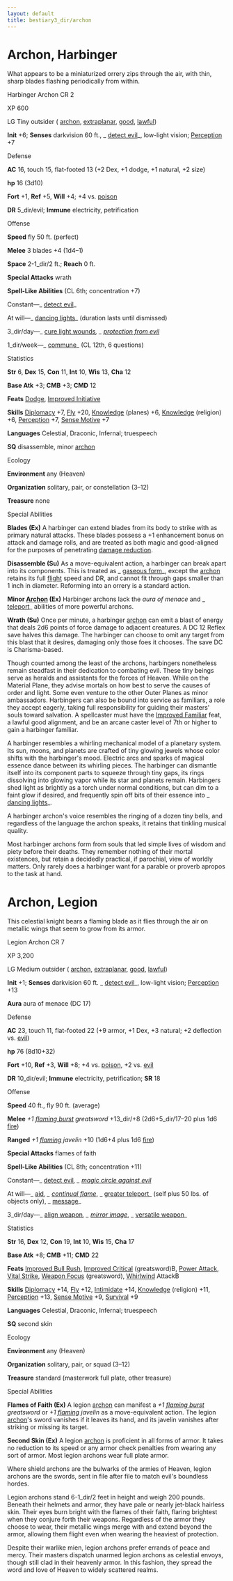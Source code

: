 ```yaml
---
layout: default
title: bestiary3_dir/archon
---
```

# Archon, Harbinger

What appears to be a miniaturized orrery zips through the air, with thin, sharp blades flashing periodically from within.

Harbinger Archon CR 2

XP 600

LG Tiny outsider ( [archon](../monsters_dir/creatureTypes#_archon-subtype), [extraplanar](../monsters_dir/creatureTypes#_extraplanar-subtype), [good](../monsters_dir/creatureTypes#_good-subtype), [lawful](../monsters_dir/creatureTypes#_lawful-subtype))

**Init** +6; **Senses** darkvision 60 ft., _ [detect evil](../spells_dir/detectEvil#_detect-evil)_, low-light vision; [Perception](../skills_dir/perception#_perception) +7

Defense

**AC** 16, touch 15, flat-footed 13 (+2 Dex, +1 dodge, +1 natural, +2 size)

**hp** 16 (3d10)

**Fort** +1, **Ref** +5, **Will** +4; +4 vs. [poison](../monsters_dir/universalMonsterRules#_poison-(ex-or-su))

**DR** 5_dir/evil; **Immune** electricity, petrification

Offense

**Speed** fly 50 ft. (perfect)

**Melee** 3 blades +4 (1d4–1)

**Space** 2-1_dir/2 ft.; **Reach** 0 ft.

**Special Attacks** wrath

**Spell-Like Abilities** (CL 6th; concentration +7)

Constant—_ [detect evil](../spells_dir/detectEvil#_detect-evil)_

At will—_ [dancing lights](../spells_dir/dancingLights#_dancing-lights)_ (duration lasts until dismissed)

3_dir/day—_ [cure light wounds](../spells_dir/cureLightWounds#_cure-light-wounds)_, _ [protection from evil](../spells_dir/protectionFromEvil#_protection-from-evil)_

1_dir/week—_ [commune](../spells_dir/commune#_commune)_ (CL 12th, 6 questions)

Statistics

**Str** 6, **Dex** 15, **Con** 11, **Int** 10, **Wis** 13, **Cha** 12

**Base Atk** +3; **CMB** +3; **CMD** 12

**Feats** [Dodge](../feats#_dodge), [Improved Initiative](../feats#_improved-initiative)

**Skills** [Diplomacy](../skills_dir/diplomacy#_diplomacy) +7, [Fly](../skills_dir/fly#_fly) +20, [Knowledge](../skills_dir/knowledge#_knowledge) (planes) +6, [Knowledge](../skills_dir/knowledge#_knowledge) (religion) +6, [Perception](../skills_dir/perception#_perception) +7, [Sense Motive](../skills_dir/senseMotive#_sense-motive) +7

**Languages** Celestial, Draconic, Infernal; truespeech

**SQ** disassemble, minor [archon](../monsters_dir/creatureTypes#_archon-subtype)

Ecology

**Environment** any (Heaven)

**Organization** solitary, pair, or constellation (3–12)

**Treasure** none

Special Abilities

**Blades (Ex)** A harbinger can extend blades from its body to strike with as primary natural attacks. These blades possess a +1 enhancement bonus on attack and damage rolls, and are treated as both magic and good-aligned for the purposes of penetrating [damage reduction](../monsters_dir/universalMonsterRules#_damage-reduction-(ex-or-su)).

**Disassemble (Su)** As a move-equivalent action, a harbinger can break apart into its components. This is treated as _ [gaseous form](../spells_dir/gaseousForm#_gaseous-form)_, except the [archon](../monsters_dir/creatureTypes#_archon-subtype) retains its full [flight](../monsters_dir/universalMonsterRules#_flight-(ex,-sp,-or-su)) speed and DR, and cannot fit through gaps smaller than 1 inch in diameter. Reforming into an orrery is a standard action.

**Minor [Archon](../monsters_dir/creatureTypes#_archon-subtype) (Ex)** Harbinger archons lack the _aura of menace_ and _ [teleport](../spells_dir/teleport#_teleport)_ abilities of more powerful archons.

**Wrath (Su)** Once per minute, a harbinger [archon](../monsters_dir/creatureTypes#_archon-subtype) can emit a blast of energy that deals 2d6 points of force damage to adjacent creatures. A DC 12 Reflex save halves this damage. The harbinger can choose to omit any target from this blast that it desires, damaging only those foes it chooses. The save DC is Charisma-based.

Though counted among the least of the archons, harbingers nonetheless remain steadfast in their dedication to combating evil. These tiny beings serve as heralds and assistants for the forces of Heaven. While on the Material Plane, they advise mortals on how best to serve the causes of order and light. Some even venture to the other Outer Planes as minor ambassadors. Harbingers can also be bound into service as familiars, a role they accept eagerly, taking full responsibility for guiding their masters' souls toward salvation. A spellcaster must have the [Improved Familiar](../feats#_improved-familiar) feat, a lawful good alignment, and be an arcane caster level of 7th or higher to gain a harbinger familiar.

A harbinger resembles a whirling mechanical model of a planetary system. Its sun, moons, and planets are crafted of tiny glowing jewels whose color shifts with the harbinger's mood. Electric arcs and sparks of magical essence dance between its whirling pieces. The harbinger can dismantle itself into its component parts to squeeze through tiny gaps, its rings dissolving into glowing vapor while its star and planets remain. Harbingers shed light as brightly as a torch under normal conditions, but can dim to a faint glow if desired, and frequently spin off bits of their essence into _ [dancing lights](../spells_dir/dancingLights#_dancing-lights)_.

A harbinger archon's voice resembles the ringing of a dozen tiny bells, and regardless of the language the archon speaks, it retains that tinkling musical quality.

Most harbinger archons form from souls that led simple lives of wisdom and piety before their deaths. They remember nothing of their mortal existences, but retain a decidedly practical, if parochial, view of worldly matters. Only rarely does a harbinger want for a parable or proverb apropos to the task at hand.

# Archon, Legion

This celestial knight bears a flaming blade as it flies through the air on metallic wings that seem to grow from its armor.

Legion Archon CR 7

XP 3,200

LG Medium outsider ( [archon](../monsters_dir/creatureTypes#_archon-subtype), [extraplanar](../monsters_dir/creatureTypes#_extraplanar-subtype), [good](../monsters_dir/creatureTypes#_good-subtype), [lawful](../monsters_dir/creatureTypes#_lawful-subtype))

**Init** +1; **Senses** darkvision 60 ft. _ [detect evil](../spells_dir/detectEvil#_detect-evil)_, low-light vision; [Perception](../skills_dir/perception#_perception) +13

**Aura** aura of menace (DC 17)

Defense

**AC** 23, touch 11, flat-footed 22 (+9 armor, +1 Dex, +3 natural; +2 deflection vs. [evil](../monsters_dir/creatureTypes#_evil-subtype))

**hp** 76 (8d10+32)

**Fort** +10, **Ref** +3, **Will** +8; +4 vs. [poison](../monsters_dir/universalMonsterRules#_poison-(ex-or-su)), +2 vs. [evil](../monsters_dir/creatureTypes#_evil-subtype)

**DR** 10_dir/evil; **Immune** electricity, petrification; **SR** 18

Offense

**Speed** 40 ft., fly 90 ft. (average)

**Melee** _+1 [flaming burst](../magicItems_dir/weapons#_weapons-flaming-burst) greatsword_ +13_dir/+8 (2d6+5_dir/17–20 plus 1d6 [fire](../monsters_dir/creatureTypes#_fire-subtype))

**Ranged** _+1 [flaming](../magicItems_dir/weapons#_weapons-flaming) javelin_ +10 (1d6+4 plus 1d6 [fire](../monsters_dir/creatureTypes#_fire-subtype))

**Special Attacks** flames of faith

**Spell-Like Abilities** (CL 8th; concentration +11)

Constant—_ [detect evil](../spells_dir/detectEvil#_detect-evil)_, _ [magic circle against evil](../spells_dir/magicCircleAgainstEvil#_magic-circle-against-evil)_

At will—_ [aid](../spells_dir/aid#_aid)_, _ [continual flame](../spells_dir/continualFlame#_continual-flame)_, _ [greater teleport](../spells_dir/teleport#_teleport-greater)_ (self plus 50 lbs. of objects only), _ [message](../spells_dir/message#_message)_

3_dir/day—_ [align weapon](../spells_dir/alignWeapon#_align-weapon)_, _ [mirror image](../spells_dir/mirrorImage#_mirror-image)_, _ [versatile weapon](../advanced_dir/spells_dir/versatileWeapon#_versatile-weapon)_

Statistics

**Str** 16, **Dex** 12, **Con** 19, **Int** 10, **Wis** 15, **Cha** 17

**Base Atk** +8; **CMB** +11; **CMD** 22

**Feats** [Improved Bull Rush](../feats#_improved-bull-rush), [Improved Critical](../feats#_improved-critical) (greatsword)B, [Power Attack](../feats#_power-attack), [Vital Strike](../feats#_vital-strike), [Weapon Focus](../feats#_weapon-focus) (greatsword), [Whirlwind](../monsters_dir/universalMonsterRules#_whirlwind) AttackB

**Skills** [Diplomacy](../skills_dir/diplomacy#_diplomacy) +14, [Fly](../skills_dir/fly#_fly) +12, [Intimidate](../skills_dir/intimidate#_intimidate) +14, [Knowledge](../skills_dir/knowledge#_knowledge) (religion) +11, [Perception](../skills_dir/perception#_perception) +13, [Sense Motive](../skills_dir/senseMotive#_sense-motive) +9, [Survival](../skills_dir/survival#_survival) +9

**Languages** Celestial, Draconic, Infernal; truespeech

**SQ** second skin

Ecology

**Environment** any (Heaven)

**Organization** solitary, pair, or squad (3–12)

**Treasure** standard (masterwork full plate, other treasure)

Special Abilities

**Flames of Faith (Ex)** A legion [archon](../monsters_dir/creatureTypes#_archon-subtype) can manifest a _+1 [flaming burst](../magicItems_dir/weapons#_weapons-flaming-burst) greatsword_ or _+1 [flaming](../magicItems_dir/weapons#_weapons-flaming) javelin_ as a move-equivalent action. The legion [archon](../monsters_dir/creatureTypes#_archon-subtype)'s sword vanishes if it leaves its hand, and its javelin vanishes after striking or missing its target.

**Second Skin (Ex)** A legion [archon](../monsters_dir/creatureTypes#_archon-subtype) is proficient in all forms of armor. It takes no reduction to its speed or any armor check penalties from wearing any sort of armor. Most legion archons wear full plate armor.

Where shield archons are the bulwarks of the armies of Heaven, legion archons are the swords, sent in file after file to match evil's boundless hordes.

Legion archons stand 6-1_dir/2 feet in height and weigh 200 pounds. Beneath their helmets and armor, they have pale or nearly jet-black hairless skin. Their eyes burn bright with the flames of their faith, flaring brightest when they conjure forth their weapons. Regardless of the armor they choose to wear, their metallic wings merge with and extend beyond the armor, allowing them flight even when wearing the heaviest of protection.

Despite their warlike mien, legion archons prefer errands of peace and mercy. Their masters dispatch unarmed legion archons as celestial envoys, though still clad in their heavenly armor. In this fashion, they spread the word and love of Heaven to widely scattered realms.

